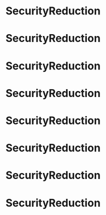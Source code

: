 # SecurityReduction
# SecurityReduction
# SecurityReduction
# SecurityReduction
# SecurityReduction
# SecurityReduction
# SecurityReduction
# SecurityReduction
